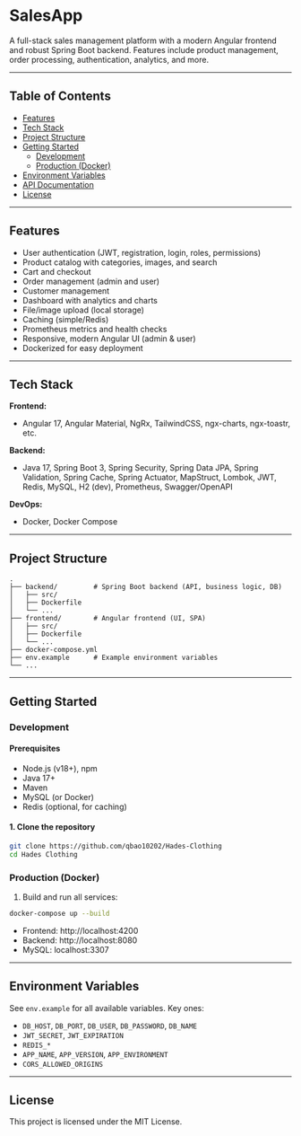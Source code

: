 # SalesApp

A full-stack sales management platform with a modern Angular frontend and robust Spring Boot backend. Features include product management, order processing, authentication, analytics, and more.

---

## Table of Contents
- [Features](#features)
- [Tech Stack](#tech-stack)
- [Project Structure](#project-structure)
- [Getting Started](#getting-started)
  - [Development](#development)
  - [Production (Docker)](#production-docker)
- [Environment Variables](#environment-variables)
- [API Documentation](#api-documentation)
- [License](#license)

---

## Features
- User authentication (JWT, registration, login, roles, permissions)
- Product catalog with categories, images, and search
- Cart and checkout
- Order management (admin and user)
- Customer management
- Dashboard with analytics and charts
- File/image upload (local storage)
- Caching (simple/Redis)
- Prometheus metrics and health checks
- Responsive, modern Angular UI (admin & user)
- Dockerized for easy deployment

---

## Tech Stack

**Frontend:**
- Angular 17, Angular Material, NgRx, TailwindCSS, ngx-charts, ngx-toastr, etc.

**Backend:**
- Java 17, Spring Boot 3, Spring Security, Spring Data JPA, Spring Validation, Spring Cache, Spring Actuator, MapStruct, Lombok, JWT, Redis, MySQL, H2 (dev), Prometheus, Swagger/OpenAPI

**DevOps:**
- Docker, Docker Compose

---

## Project Structure

```
.
├── backend/         # Spring Boot backend (API, business logic, DB)
│   ├── src/
│   ├── Dockerfile
│   └── ...
├── frontend/        # Angular frontend (UI, SPA)
│   ├── src/
│   ├── Dockerfile
│   └── ...
├── docker-compose.yml
├── env.example      # Example environment variables
└── ...
```

---

## Getting Started

### Development

#### Prerequisites
- Node.js (v18+), npm
- Java 17+
- Maven
- MySQL (or Docker)
- Redis (optional, for caching)

#### 1. Clone the repository
```bash
git clone https://github.com/qbao10202/Hades-Clothing
cd Hades Clothing
```


### Production (Docker)

1. Build and run all services:
```bash
docker-compose up --build
```
- Frontend: http://localhost:4200
- Backend: http://localhost:8080
- MySQL: localhost:3307

---

## Environment Variables
See `env.example` for all available variables. Key ones:
- `DB_HOST`, `DB_PORT`, `DB_USER`, `DB_PASSWORD`, `DB_NAME`
- `JWT_SECRET`, `JWT_EXPIRATION`
- `REDIS_*`
- `APP_NAME`, `APP_VERSION`, `APP_ENVIRONMENT`
- `CORS_ALLOWED_ORIGINS`

---




## License
This project is licensed under the MIT License. 